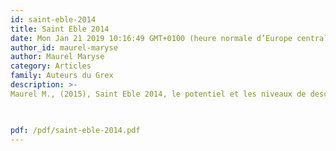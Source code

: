 ```yaml
---
id: saint-eble-2014
title: Saint Eble 2014
date: Mon Jan 21 2019 10:16:49 GMT+0100 (heure normale d’Europe centrale)
author_id: maurel-maryse
author: Maurel Maryse
category: Articles
family: Auteurs du Grex
description: >-
Maurel M., (2015), Saint Eble 2014, le potentiel et les niveaux de description, Expliciter n°105, p. 1-13


 
pdf: /pdf/saint-eble-2014.pdf
---
```

